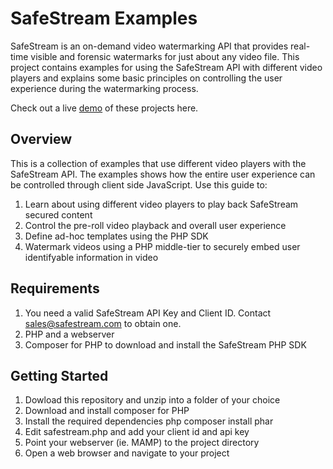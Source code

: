 # SafeStream Examples
SafeStream is an on-demand video watermarking API that provides real-time visible and forensic watermarks for just about any video file. This project contains examples for using the SafeStream API with different video players and explains some basic principles on controlling the user experience during the watermarking process.

Check out a live [demo](https://www.google.com) of these projects here.  

## Overview
This is a collection of examples that use different video players with the SafeStream API. The examples shows how the entire user experience can be controlled through client side JavaScript. Use this guide to:

1. Learn about using different video players to play back SafeStream secured content
2. Control the pre-roll video playback and overall user experience
3. Define ad-hoc templates using the PHP SDK
4. Watermark videos using a PHP middle-tier to securely embed user identifyable information in video

## Requirements
1. You need a valid SafeStream API Key and Client ID. Contact sales@safestream.com to obtain one.
2. PHP and a webserver
3. Composer for PHP to download and install the SafeStream PHP SDK

## Getting Started
1. Dowload this repository and unzip into a folder of your choice
2. Download and install composer for PHP
3. Install the required dependencies php composer install phar
4. Edit safestream.php and add your client id and api key
5. Point your webserver (ie. MAMP) to the project directory
6. Open a web browser and navigate to your project



